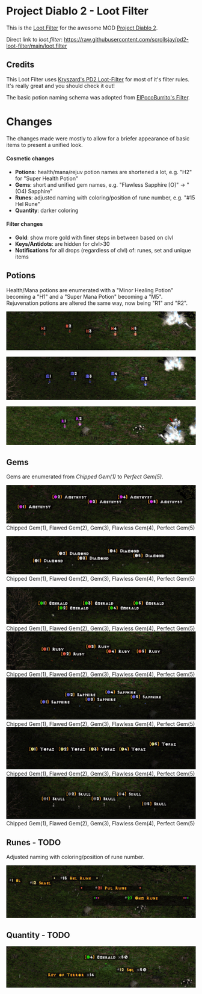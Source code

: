 # Project Diablo 2 - Loot Filter

This is the [Loot Filter](https://projectdiablo2.miraheze.org/wiki/Item_Filtering) for the awesome MOD [Project Diablo 2](https://www.projectdiablo2.com/).


Direct link to *loot.filter*: https://raw.githubusercontent.com/scrollsjay/pd2-loot-filter/main/loot.filter



## Credits

This Loot Filter uses [Kryszard's PD2 Loot-Filter](https://github.com/Kryszard-POD/Kryszard-s-PD2-Loot-Filter) for most of it's filter rules. It's really great and you should check it out!

The basic potion naming schema was adopted from [ElPocoBurrito's Filter](https://github.com/rockbyo5/PocoLootFilter/).


# Changes

The changes made were mostly to allow for a briefer appearance of basic items to present a unified look.

#### Cosmetic changes
- **Potions**: health/mana/rejuv potion names are shortened a lot, e.g. "H2" for "Super Health Potion"
- **Gems**: short and unified gem names, e.g. "Flawless Sapphire [O]" -> "(O4) Sapphire"
- **Runes**: adjusted naming with coloring/position of rune number, e.g. "#15 Hel Rune"
- **Quantity**: darker coloring

#### Filter changes
- **Gold**: show more gold with finer steps in between based on clvl
- **Keys/Antidots**: are hidden for clvl>30
- **Notifications** for all drops (regardless of clvl) of: runes, set and unique items


## Potions

Health/Mana potions are enumerated with a "Minor Healing Potion" becoming a "H1" and a "Super Mana Potion" becoming a "M5". Rejuvenation potions are altered the same way, now being "R1" and "R2".

![Potion - Health](img/potion.health.jpg?raw=true "Health")

![Potion - Mana](img/potion.mana.jpg?raw=true "Mana")

![Potion - Rejuvention](img/potion.rejuv.jpg?raw=true "Rejuvention")


## Gems

Gems are enumerated from *Chipped Gem(1)* to *Perfect Gem(5)*.

![Gem - Amethyst](img/gem.amethyst.jpg?raw=true "Amethyst")
Chipped Gem(1), Flawed Gem(2), Gem(3), Flawless Gem(4), Perfect Gem(5)

![Gem - Diamond](img/gem.diamond.jpg?raw=true "Diamond")
Chipped Gem(1), Flawed Gem(2), Gem(3), Flawless Gem(4), Perfect Gem(5)

![Gem - Emerald](img/gem.emerald.jpg?raw=true "Emerald")
Chipped Gem(1), Flawed Gem(2), Gem(3), Flawless Gem(4), Perfect Gem(5)
![Gem - Ruby](img/gem.ruby.jpg?raw=true "Ruby")
Chipped Gem(1), Flawed Gem(2), Gem(3), Flawless Gem(4), Perfect Gem(5)
![Gem - Sapphire](img/gem.sapphire.jpg?raw=true "Sapphire")
Chipped Gem(1), Flawed Gem(2), Gem(3), Flawless Gem(4), Perfect Gem(5)
![Gem - Topaz](img/gem.topaz.jpg?raw=true "Topaz")
Chipped Gem(1), Flawed Gem(2), Gem(3), Flawless Gem(4), Perfect Gem(5)
![Gem - Skull](img/gem.skull.jpg?raw=true "Skull")
Chipped Gem(1), Flawed Gem(2), Gem(3), Flawless Gem(4), Perfect Gem(5)


## Runes - TODO

Adjusted naming with coloring/position of rune number.

![Runes](img/rune.jpg?raw=true "Runes")


## Quantity - TODO

![Quantity](img/quantity.jpg?raw=true "Quantity")



<!-- inline image linking: ![alt text](https://github.com/[username]/[reponame]/blob/[branch]/image.jpg?raw=true) -->
<!-- inline image linking: ![alt text](./blob/[branch]/image.jpg?raw=true) -->